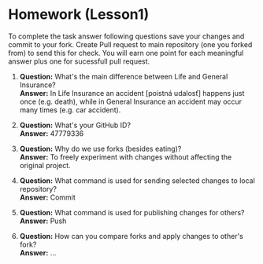 # Homework (Lesson1)
To complete the task answer following questions save your changes and commit to your fork. Create Pull request to main repository (one you forked from) to send this for check. You will earn one point for each meaningful answer plus one for sucessfull pull request.

1. **Question:** What's the main difference between Life and General Insurance?  
   **Answer:** In Life Insurance an accident [poistná udalosť] happens just once (e.g. death), while in General Insurance an accident may occur many times (e.g. car accident).

2. **Question:** What's your GitHub ID?  
   **Answer:** 47779336

3. **Question:** Why do we use forks (besides eating)?  
   **Answer:** To freely experiment with changes without affecting the original project.

4. **Question:** What command is used for sending selected changes to local repository?  
   **Answer:** Commit

5. **Question:** What command is used for publishing changes for others?  
   **Answer:** Push

6. **Question:** How can you compare forks and apply changes to other's fork?  
   **Answer:** ...
